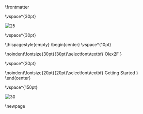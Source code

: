 \frontmatter


\vspace*{30pt}

![25](X:/HP/GitHub/Olex2Manual/Bookstart/images/AsCA.png)

\vspace*{30pt}

\thispagestyle{empty}
\begin{center}
\vspace*{10pt}

\noindent\fontsize{30pt}{30pt}\selectfont\textbf{
Olex2F
}

\vspace*{20pt}

\noindent\fontsize{20pt}{20pt}\selectfont\textbf{
Getting Started
}
\end{center}

\vspace*{150pt}

![30](X:/HP/GitHub/Olex2Manual/Bookstart/images/OlexSys.png)

\newpage
